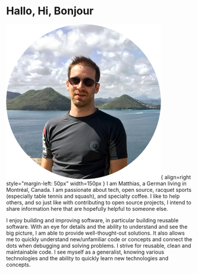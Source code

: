 # Hallo, Hi, Bonjour

![Profile of Matthias Schoettle](images/matthias.png){ align=right style="margin-left: 50px" width=150px }
I am Matthias, a German living in Montréal, Canada. I am passionate about tech, open source, racquet sports (especially table tennis and squash), and specialty coffee. I like to help others, and so just like with contributing to open source projects, I intend to share information here that are hopefully helpful to someone else.

I enjoy building and improving software, in particular building reusable software. With an eye for details and the ability to understand and see the big picture, I am able to provide well-thought-out solutions. It also allows me to quickly understand new/unfamiliar code or concepts and connect the dots when debugging and solving problems. I strive for reusable, clean and maintainable code. I see myself as a generalist, knowing various technologies and the ability to quickly learn new technologies and concepts.
